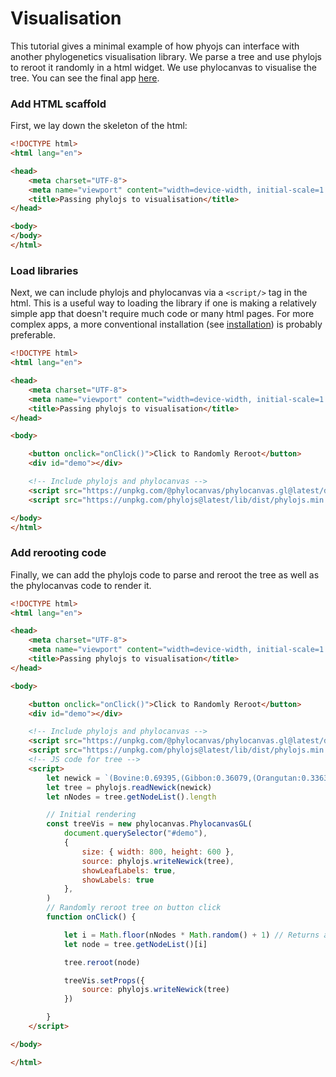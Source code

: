 # Visualisation

This tutorial gives a minimal example of how phyojs can interface with another phylogenetics visualisation library. We parse a tree and use phylojs to reroot it randomly in a html widget. We use phylocanvas to visualise the tree.
You can see the final app [here](./visualise.html).
### Add HTML scaffold
First, we lay down the skeleton of the html:

```html
<!DOCTYPE html>
<html lang="en">

<head>
    <meta charset="UTF-8">
    <meta name="viewport" content="width=device-width, initial-scale=1.0">
    <title>Passing phylojs to visualisation</title>
</head>

<body>
</body>
</html>
```

### Load libraries
Next, we can include phylojs and phylocanvas via a `<script/>` tag in the html. This is a useful way to loading the library if one is making a relatively simple app that doesn't require much code or many html pages. For more complex apps, a more conventional installation (see [installation](../index.md)) is probably preferable.

```html
<!DOCTYPE html>
<html lang="en">

<head>
    <meta charset="UTF-8">
    <meta name="viewport" content="width=device-width, initial-scale=1.0">
    <title>Passing phylojs to visualisation</title>
</head>

<body>

    <button onclick="onClick()">Click to Randomly Reroot</button>
    <div id="demo"></div>

    <!-- Include phylojs and phylocanvas -->
    <script src="https://unpkg.com/@phylocanvas/phylocanvas.gl@latest/dist/bundle.min.js"></script>
    <script src="https://unpkg.com/phylojs@latest/lib/dist/phylojs.min.js"></script>

</body>
</html>
```

### Add rerooting code
Finally, we can add the phylojs code to parse and reroot the tree as well as the phylocanvas code to render it.

```html
<!DOCTYPE html>
<html lang="en">

<head>
    <meta charset="UTF-8">
    <meta name="viewport" content="width=device-width, initial-scale=1.0">
    <title>Passing phylojs to visualisation</title>
</head>

<body>

    <button onclick="onClick()">Click to Randomly Reroot</button>
    <div id="demo"></div>

    <!-- Include phylojs and phylocanvas -->
    <script src="https://unpkg.com/@phylocanvas/phylocanvas.gl@latest/dist/bundle.min.js"></script>
    <script src="https://unpkg.com/phylojs@latest/lib/dist/phylojs.min.js"></script>
    <!-- JS code for tree -->
    <script>
        let newick = `(Bovine:0.69395,(Gibbon:0.36079,(Orangutan:0.33636,(Gorilla:0.17147,(Chimp:1.19268,Human:0.11927):0.08386):0.06124):0.15057):0.54939,Mouse:1.21460);`
        let tree = phylojs.readNewick(newick)
        let nNodes = tree.getNodeList().length

        // Initial rendering
        const treeVis = new phylocanvas.PhylocanvasGL(
            document.querySelector("#demo"),
            {
                size: { width: 800, height: 600 },
                source: phylojs.writeNewick(tree),
                showLeafLabels: true,
                showLabels: true
            },
        )
        // Randomly reroot tree on button click
        function onClick() {

            let i = Math.floor(nNodes * Math.random() + 1) // Returns an integer from 1,...,nNodes
            let node = tree.getNodeList()[i]

            tree.reroot(node)

            treeVis.setProps({
                source: phylojs.writeNewick(tree)
            })

        }
    </script>

</body>

</html>
```